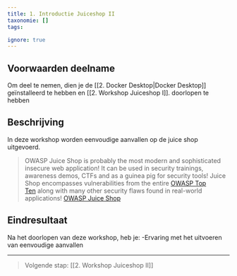 ```yaml
---
title: 1. Introductie Juiceshop II
taxonomie: []
tags:

ignore: true 
---
```


## Voorwaarden deelname
Om deel te nemen, dien je de [[2. Docker Desktop|Docker Desktop]] geïnstalleerd te hebben en [[2. Workshop Juiceshop I]]. doorlopen te hebben
## Beschrijving
In deze workshop worden eenvoudige aanvallen op de juice shop uitgevoerd. 

> OWASP Juice Shop is probably the most modern and sophisticated insecure web application! It can be used in security trainings, awareness demos, CTFs and as a guinea pig for security tools! Juice Shop encompasses vulnerabilities from the entire [OWASP Top Ten](https://owasp.org/www-project-top-ten) along with many other security flaws found in real-world applications! [OWASP Juice Shop](https://owasp.org/www-project-juice-shop/)
## Eindresultaat
Na het doorlopen van deze workshop, heb je:
-Ervaring met het uitvoeren van eenvoudige aanvallen

---
> Volgende stap: [[2. Workshop Juiceshop II]]